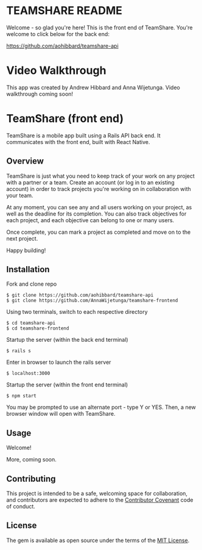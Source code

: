 # TEAMSHARE README

Welcome - so glad you're here! This is the front end of TeamShare. You're welcome to click below for the back end: 

https://github.com/aohibbard/teamshare-api

# Video Walkthrough

This app was created by Andrew Hibbard and Anna Wijetunga. Video walkthrough coming soon!

# TeamShare (front end)

TeamShare is a mobile app built using a Rails API back end. It communicates with the front end, built with React Native.

## Overview

TeamShare is just what you need to keep track of your work on any project with a partner or a team. Create an account (or log in to an existing account) in order to track projects you're working on in collaboration with your team.

At any moment, you can see any and all users working on your project, as well as the deadline for its completion. You can also track objectives for each project, and each objective can belong to one or many users.

Once complete, you can mark a project as completed and move on to the next project.

Happy building!

## Installation

Fork and clone repo

    $ git clone https://github.com/aohibbard/teamshare-api
    $ git clone https://github.com/AnnaWijetunga/teamshare-frontend

Using two terminals, switch to each respective directory

    $ cd teamshare-api
    $ cd teamshare-frontend

Startup the server (within the back end terminal)

    $ rails s

Enter in browser to launch the rails server

    $ localhost:3000

Startup the server (within the front end terminal)

    $ npm start

You may be prompted to use an alternate port - type Y or YES. Then, a new browser window will open with TeamShare.

## Usage

Welcome!

More, coming soon.

## Contributing

This project is intended to be a safe, welcoming space for collaboration, and contributors are expected to adhere to the [Contributor Covenant](http://contributor-covenant.org) code of conduct.

## License

The gem is available as open source under the terms of the [MIT License](https://opensource.org/licenses/MIT).